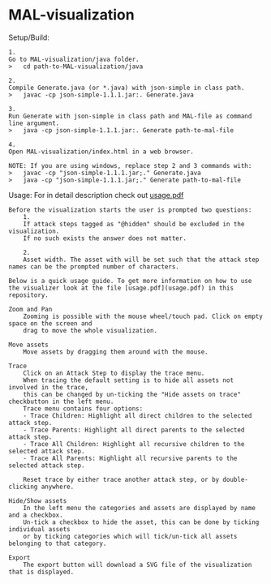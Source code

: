 # MAL-visualization

Setup/Build:

    1.
    Go to MAL-visualization/java folder.
    >   cd path-to-MAL-visualization/java

    2.
    Compile Generate.java (or *.java) with json-simple in class path.
    >   javac -cp json-simple-1.1.1.jar:. Generate.java

    3.
    Run Generate with json-simple in class path and MAL-file as command line argument.
    >   java -cp json-simple-1.1.1.jar:. Generate path-to-mal-file

    4.
    Open MAL-visualization/index.html in a web browser.

    NOTE: If you are using windows, replace step 2 and 3 commands with:
    >   javac -cp "json-simple-1.1.1.jar;." Generate.java
    >   java -cp "json-simple-1.1.1.jar;." Generate path-to-mal-file

Usage:
For in detail description check out [usage.pdf](usage.pdf)

    Before the visualization starts the user is prompted two questions:
        1. 
        If attack steps tagged as "@hidden" should be excluded in the visualization. 
        If no such exists the answer does not matter.

        2.
        Asset width. The asset with will be set such that the attack step names can be the prompted number of characters.

    Below is a quick usage guide. To get more information on how to use the visualizer look at the file [usage.pdf](usage.pdf) in this repository.

    Zoom and Pan
        Zooming is possible with the mouse wheel/touch pad. Click on empty space on the screen and
        drag to move the whole visualization.

    Move assets 
        Move assets by dragging them around with the mouse.
    
    Trace
        Click on an Attack Step to display the trace menu. 
        When tracing the default setting is to hide all assets not involved in the trace,
        this can be changed by un-ticking the "Hide assets on trace" checkbutton in the left menu.
        Trace menu contains four options:
        - Trace Children: Highlight all direct children to the selected attack step.
        - Trace Parents: Highlight all direct parents to the selected attack step.
        - Trace All Children: Highlight all recursive children to the selected attack step.
        - Trace All Parents: Highlight all recursive parents to the selected attack step.

        Reset trace by either trace another attack step, or by double-clicking anywhere.

    Hide/Show assets
        In the left menu the categories and assets are displayed by name and a checkbox.
        Un-tick a checkbox to hide the asset, this can be done by ticking individual assets
        or by ticking categories which will tick/un-tick all assets belonging to that category.

    Export
        The export button will download a SVG file of the visualization that is displayed.